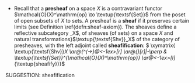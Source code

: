 -  Recall that a **presheaf** on a  space $X$ is a contravariant functor $\mathcal{O}(X)^\mathrm{op} \to \textup{\textsf{Set}}$ from the poset of open subsets of $X$ to sets. A presheaf is a **sheaf** if it preserves certain limits (see Definition \ref{defn:sheaf-axiom}). The sheaves define a reflective subcategory _X$, of sheaves (of sets) on a space $X$ and natural transformations}$\textup{\textsf{Shv}}_X$ of the category of presheaves, with the left adjoint called **sheafification**:
$ \xymatrix{ \textup{\textsf{Shv}}_X \ar@{^(->}@<-1ex>[r] \ar@{}[r]|-\perp & \textup{\textsf{Set}}^{\mathcal{O}(X)^\mathrm{op}} \ar@<-1ex>[l]_{\textup{sheafify}}}$

SUGGESTION: sheafification